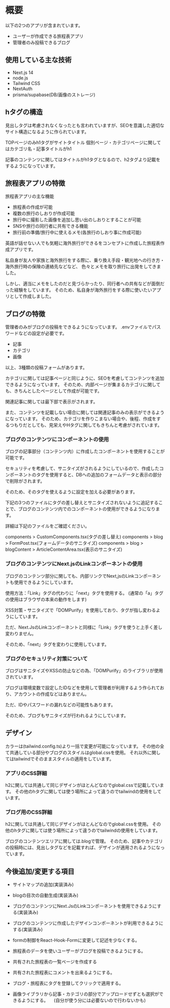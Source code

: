 
# 概要

以下の2つのアプリが含まれています。

- ユーザーが作成できる旅程表アプリ
- 管理者のみ投稿できるブログ

## 使用している主な技術

- Next.js 14
- node.js
- Tailwind CSS
- NextAuth
- prisma/supabase(DB/画像のストレージ)

## hタグの構造

見出しタグは考慮されなくなったとも言われていますが、SEOを意識した適切なサイト構造になるように作られています。

TOPページのみh1タグがサイトタイトル
個別ページ・カテゴリページに関してはカテゴリ名・記事タイトルがh1

記事のコンテンツに関してはタイトルがh1タグとなるので、h2タグより記載をするようになっています。

## 旅程表アプリの特徴

旅程表アプリの主な機能

- 旅程表の作成が可能
- 複数の旅行のしおりが作成可能
- 旅行中に撮影した画像を追加し思い出のしおりとすることが可能
- SNSや旅行の同行者に共有できる機能
- 旅行前の準備/旅行中に使えるメモ(各旅行のしおり事に作成可能)

英語が話せない人でも気軽に海外旅行ができるをコンセプトに作成した旅程表作成アプリです。

私自身が友人や家族と海外旅行をする際に、乗り換え手段・観光地への行き方・海外旅行時の保険の連絡先などなど、
色々とメモを取り旅行に出発をしてきました。

しかし、適当にメモをしたのだと見づらかったり、同行者への共有などが面倒だった経験をしています。
そのため、私自身が海外旅行をする際に使いたいアプリとして作成しました。

## ブログの特徴

管理者のみがブログの投稿をできるようになっています。
.envファイルでパスワードなどの設定が必要です。

- 記事
- カテゴリ
- 画像

以上、3種類の投稿フォームがあります。

カテゴリに関しては記事ページと同じように、SEOを考慮してコンテンツを追加できるようになっています。
そのため、内部ページが集まるカテゴリに関しても、きちんとしたページとして作成が可能です。

関連記事に関しては最下部で表示がされます。

また、コンテンツを記載しない場合に関しては関連記事のみの表示ができるようになっています。
そのため、カテゴリを作りこまない場合や、後程、作成をするつもりだとしても、見栄えやHタグに関してもきちんと考慮がされています。

### ブログのコンテンツにコンポーネントの使用

ブログの記事部分（コンテンツ内）に作成したコンポーネントを使用することが可能です。

セキュリティを考慮して、サニタイズがされるようにしているので、作成したコンポーネントのタグを使用すると、DBへの追加のフォームデータと表示の部分で削除がされます。

そのため、そのタグを使えるように設定を加える必要があります。

下記の3つのファイルにタグの差し替えとサニタイズされないように追記することで、ブログのコンテンツ内でのコンポーネントの使用ができるようになります。

詳細は下記のファイルをご確認ください。

components > CustomComponents.tsx(タグの差し替え)
components > blog > FormPost.tsx(フォームデータのサニタイズ)
components > blog > blogContent > ArticleContentArea.tsx(表示のサニタイズ)

### ブログのコンテンツにNext.jsのLinkコンポーネントの使用

ブログのコンテンツ部分に関しても、内部リンクでNext,jsのLinkコンポーネントも使用できるようにしています。

使用方法：「Link」タグの代わりに「next」タグを使用する。
(通常の「a」タグの使用はブラウザの本来の動作をします)

XSS対策・サニタイズで「DOMPurify」を使用しており、タグが指し変わるようにしています。

ただ、Next.JsのLinkコンポーネントと同様に「Link」タグを使うと上手く差し変わりません。

そのため、「next」タグを変わりに使用しています。

### ブログのセキュリティ対策について

ブログはサニタイズやXSSの防止などの為、「DOMPurify」のライブラリが使用されています。

ブログは環境変数で設定したIDなどを使用して管理者が利用するよう作られており、アカウントの作成などはありません。

ただ、IDやパスワードの漏れなどの可能性もあります。

そのため、ブログもサニタイズが行われるようにしています。

## デザイン

カラーは(tailwind.config.ts)より一括で変更が可能になっています。
その他の全て共通している部分やブログのスタイルはglobal.cssを使用。
それ以外に関してはtailwindでそのままスタイルの適用をしています。

### アプリのCSS詳細

h2に関しては共通して同じデザインがほとんどなのでglobal.cssで記載しています。
その他のhタグに関しては使う場所によって違うのでtailwindの使用をしています。

### ブログ用のCSS詳細

h2に関しては共通して同じデザインがほとんどなのでglobal.cssを使用。
その他のhタグに関しては使う場所によって違うのでtailwindの使用をしています。

ブログのコンテンツエリアに関しては.blogで管理。
そのため、記事やカテゴリの投稿時には、見出しタグなどを記載すれば、デザインが適用されるようになっています。

## 今後追加/変更する項目

- サイトマップの追加(実装済み)
- blogの目次の自動生成(実装済み)
- ブログのコンテンツにNext.JsのLinkコンポーネントを使用できるようにする(実装済み)
- ブログのコンテンツに作成したデザインコンポーネントが利用できるようにする(実装済み)

- formの制御をReact-Hook-Formに変更して記述を少なくする。
- 旅程表のデータを使いユーザーがブログを投稿できるようにする。
- 共有された旅程表の一覧ページを作成する
- 共有された旅程表にコメントを出来るようにする。
- ブログ・旅程表にタグを登録してクリックで適用する。
- 画像ライブラリから記事・カテゴリの部分でアップロードせずとも選択ができるようにする。
　(自分が使う分には必要ないので行わないかも)
